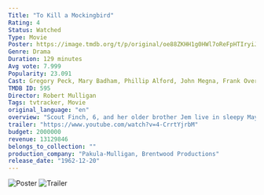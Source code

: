 ```yaml
---
Title: "To Kill a Mockingbird"
Rating: 4
Status: Watched
Type: Movie
Poster: https://image.tmdb.org/t/p/original/oe88ZKHH1g0HWl7oReFpHTIryiJ.jpg
Genre: Drama
Duration: 129 minutes
Avg vote: 7.999
Popularity: 23.091
Cast: Gregory Peck, Mary Badham, Phillip Alford, John Megna, Frank Overton, Brock Peters, Rosemary Murphy, Ruth White, Estelle Evans, Paul Fix
TMDB ID: 595
Director: Robert Mulligan
Tags: tvtracker, Movie
original_language: "en"
overview: "Scout Finch, 6, and her older brother Jem live in sleepy Maycomb, Alabama, spending much of their time with their friend Dill and spying on their reclusive and mysterious neighbor, Boo Radley. When Atticus, their widowed father and a respected lawyer, defends a black man named Tom Robinson against fabricated rape charges, the trial and tangent events expose the children to evils of racism and stereotyping."
trailer: "https://www.youtube.com/watch?v=4-CrrtYjrbM"
budget: 2000000
revenue: 13129846
belongs_to_collection: ""
production_company: "Pakula-Mulligan, Brentwood Productions"
release_date: "1962-12-20"
---
```


![Poster](https://image.tmdb.org/t/p/original/oe88ZKHH1g0HWl7oReFpHTIryiJ.jpg)
![Trailer](https://www.youtube.com/watch?v=4-CrrtYjrbM)